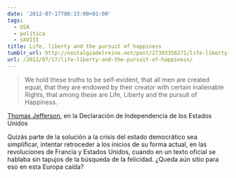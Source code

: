 ```yaml
---
date: '2012-07-17T08:33:00+01:00'
tags:
  - USA
  - política
  - sXVIII
title: Life, liberty and the pursuit of happiness
tumblr_url: http://nostalgiadelreino.net/post/27393356271/life-liberty-and-the-pursuit-of-happiness
url: /2012/07/17/life-liberty-and-the-pursuit-of-happiness/
---
```


<blockquote>
  <p>We hold these truths to be self-evident, that all men are created equal, that they are endowed by their creator with certain inalienable Rights, that among these are Life, Liberty and the pursuit of Happiness.</p>
</blockquote>

<p><a href="http://es.wikipedia.org/wiki/Thomas_Jefferson">Thomas Jefferson</a>, en la Declaración de Independencia de los Estados Unidos</p>

<p>Quizás parte de la solución a la crisis del estado democrático sea simplificar, intentar retroceder a los inicios de su forma actual, en las revoluciones de Francia y Estados Unidos, cuando en un texto oficial se hablaba sin tapujos de la búsqueda de la felicidad. ¿Queda aún sitio para eso en esta Europa caída?</p>